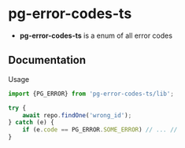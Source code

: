 # pg-error-codes-ts

* **pg-error-codes-ts** is a enum of all error codes

## Documentation

Usage
```ts
import {PG_ERROR} from 'pg-error-codes-ts/lib';

try {
    await repo.findOne('wrong_id');
} catch (e) {
    if (e.code == PG_ERROR.SOME_ERROR) // ... //
}
 
```
